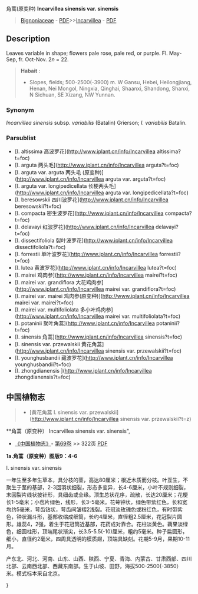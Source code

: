 角蒿(原变种) **Incarvillea sinensis var. sinensis**

> [Bignoniaceae](http://www.iplant.cn/info/Bignoniaceae?t=foc) - [PDF](http://www.iplant.cn/foc/pdf/Bignoniaceae.pdf)>>[Incarvillea](http://www.iplant.cn/info/Incarvillea?t=foc) - [PDF](http://www.iplant.cn/foc/pdf/Incarvillea.pdf)

## Description

Leaves variable in shape; flowers pale rose, pale red, or purple. Fl. May-Sep, fr. Oct-Nov. 2*n* = 22.


> **Habait** : 
>* Slopes, fields; 500-2500(-3900) m. W Gansu, Hebei, Heilongjiang, Henan, Nei Mongol, Ningxia, Qinghai, Shaanxi, Shandong, Shanxi, N Sichuan, SE Xizang, NW Yunnan.

### Synonym
*Incarvillea sinensis* subsp. *variabilis* (Batalin) Grierson; *I. variabilis* Batalin.



### Parsublist

* [I.  altissima  高波罗花](http://www.iplant.cn/info/Incarvillea altissima?t=foc)
* [I.  arguta  两头毛](http://www.iplant.cn/info/Incarvillea arguta?t=foc)
* [I.  arguta var. arguta  两头毛 (原变种)](http://www.iplant.cn/info/Incarvillea arguta var. arguta?t=foc)
* [I.  arguta var. longipedicellata  长梗两头毛](http://www.iplant.cn/info/Incarvillea arguta var. longipedicellata?t=foc)
* [I.  beresowskii  四川波罗花](http://www.iplant.cn/info/Incarvillea beresowskii?t=foc)
* [I.  compacta  密生波罗花](http://www.iplant.cn/info/Incarvillea compacta?t=foc)
* [I.  delavayi  红波罗花](http://www.iplant.cn/info/Incarvillea delavayi?t=foc)
* [I.  dissectifoliola  裂叶波罗花](http://www.iplant.cn/info/Incarvillea dissectifoliola?t=foc)
* [I.  forrestii  单叶波罗花](http://www.iplant.cn/info/Incarvillea forrestii?t=foc)
* [I.  lutea  黄波罗花](http://www.iplant.cn/info/Incarvillea lutea?t=foc)
* [I.  mairei  鸡肉参](http://www.iplant.cn/info/Incarvillea mairei?t=foc)
* [I.  mairei var. grandiflora  大花鸡肉参](http://www.iplant.cn/info/Incarvillea mairei var. grandiflora?t=foc)
* [I.  mairei var. mairei  鸡肉参(原变种)](http://www.iplant.cn/info/Incarvillea mairei var. mairei?t=foc)
* [I.  mairei var. multifoliolata  多小叶鸡肉参](http://www.iplant.cn/info/Incarvillea mairei var. multifoliolata?t=foc)
* [I.  potaninii  聚叶角蒿](http://www.iplant.cn/info/Incarvillea potaninii?t=foc)
* [I.  sinensis  角蒿](http://www.iplant.cn/info/Incarvillea sinensis?t=foc)
* [I.  sinensis var. przewalskii  黄花角蒿](http://www.iplant.cn/info/Incarvillea sinensis var. przewalskii?t=foc)
* [I.  younghusbandii  藏波罗花](http://www.iplant.cn/info/Incarvillea younghusbandii?t=foc)
* [I.  zhongdianensis  ](http://www.iplant.cn/info/Incarvillea zhongdianensis?t=foc)

## 中国植物志

> * [黄花角蒿  I.  sinensis var. przewalskii](http://www.iplant.cn/info/Incarvillea sinensis var. przewalskii?t=z)


**角蒿（原变种） Incarvillea sinensis var. sinensis",



* [《中国植物志》](http://www.iplant.cn/frps)- [第69卷](http://www.iplant.cn/frps/vol/69) >> 322页 [PDF](http://www.iplant.cn/frps/pdf/69/322.pdf)


**1a.角蒿（原变种）图版9：4-6**

I. sinensis var. sinensis

一年生至多年生草本，具分枝的茎，高达80厘米；根近木质而分枝。叶互生，不聚生于茎的基部，2-3回羽状细裂，形态多变异，长4-6厘米，小叶不规则细裂，末回裂片线状披针形，具细齿或全缘。顶生总状花序，疏散，长达20厘米；花梗长1-5毫米；小苞片绿色，线形，长3-5毫米。花萼钟状，绿色带紫红色，长和宽均约5毫米，萼齿钻状，萼齿间皱褶2浅裂。花冠淡玫瑰色或粉红色，有时带紫色，钟状漏斗形，基部收缩成细筒，长约4厘米，直径粗2.5厘米，花冠裂片圆形。雄蕊4，2强，着生于花冠筒近基部，花药成对靠合。花柱淡黄色。蒴果淡绿色，细圆柱形，顶端尾状渐尖，长3.5-5.5(-10)厘米，粗约5毫米。种子扁圆形，细小，直径约2毫米，四周具透明的膜质翅，顶端具缺刻。花期5-9月，果期10-11月。

产东北、河北、河南、山东、山西、陕西、宁夏、青海、内蒙古、甘肃西部、四川北部、云南西北部、西藏东南部。生于山坡、田野，海拔500-2500(-3850）米。模式标本采自北京。



}